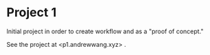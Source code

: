# Project 1

Initial project in order to create workflow and as a "proof of concept."

See the project at <p1.andrewwang.xyz> . 